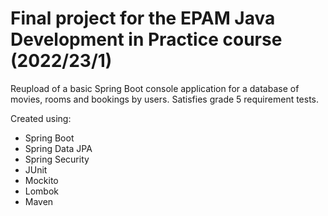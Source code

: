 # Final project for the EPAM Java Development in Practice course (2022/23/1)

Reupload of a basic Spring Boot console application for a database of movies, rooms and bookings by users. Satisfies grade 5 requirement tests.

Created using: 
* Spring Boot
* Spring Data JPA
* Spring Security
* JUnit
* Mockito
* Lombok
* Maven
